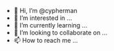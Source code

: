 - 👋 Hi, I’m @cypherman
- 👀 I’m interested in ...
- 🌱 I’m currently learning ...
- 💞️ I’m looking to collaborate on ...
- 📫 How to reach me ...

<!---
cypherman/cypherman is a ✨ special ✨ repository because its `README.md` (this file) appears on your GitHub profile.
You can click the Preview link to take a look at your changes.
--->
